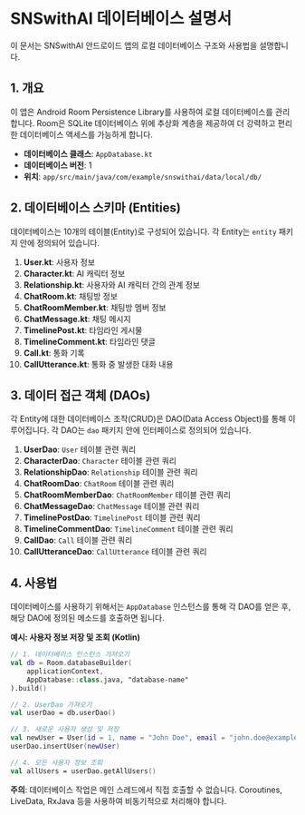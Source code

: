 # SNSwithAI 데이터베이스 설명서

이 문서는 SNSwithAI 안드로이드 앱의 로컬 데이터베이스 구조와 사용법을 설명합니다.

## 1. 개요

이 앱은 Android Room Persistence Library를 사용하여 로컬 데이터베이스를 관리합니다. Room은 SQLite 데이터베이스 위에 추상화 계층을 제공하여 더 강력하고 편리한 데이터베이스 액세스를 가능하게 합니다.

- **데이터베이스 클래스**: `AppDatabase.kt`
- **데이터베이스 버전**: 1
- **위치**: `app/src/main/java/com/example/snswithai/data/local/db/`

## 2. 데이터베이스 스키마 (Entities)

데이터베이스는 10개의 테이블(Entity)로 구성되어 있습니다. 각 Entity는 `entity` 패키지 안에 정의되어 있습니다.

1.  **User.kt**: 사용자 정보
2.  **Character.kt**: AI 캐릭터 정보
3.  **Relationship.kt**: 사용자와 AI 캐릭터 간의 관계 정보
4.  **ChatRoom.kt**: 채팅방 정보
5.  **ChatRoomMember.kt**: 채팅방 멤버 정보
6.  **ChatMessage.kt**: 채팅 메시지
7.  **TimelinePost.kt**: 타임라인 게시물
8.  **TimelineComment.kt**: 타임라인 댓글
9.  **Call.kt**: 통화 기록
10. **CallUtterance.kt**: 통화 중 발생한 대화 내용

## 3. 데이터 접근 객체 (DAOs)

각 Entity에 대한 데이터베이스 조작(CRUD)은 DAO(Data Access Object)를 통해 이루어집니다. 각 DAO는 `dao` 패키지 안에 인터페이스로 정의되어 있습니다.

1.  **UserDao**: `User` 테이블 관련 쿼리
2.  **CharacterDao**: `Character` 테이블 관련 쿼리
3.  **RelationshipDao**: `Relationship` 테이블 관련 쿼리
4.  **ChatRoomDao**: `ChatRoom` 테이블 관련 쿼리
5.  **ChatRoomMemberDao**: `ChatRoomMember` 테이블 관련 쿼리
6.  **ChatMessageDao**: `ChatMessage` 테이블 관련 쿼리
7.  **TimelinePostDao**: `TimelinePost` 테이블 관련 쿼리
8.  **TimelineCommentDao**: `TimelineComment` 테이블 관련 쿼리
9.  **CallDao**: `Call` 테이블 관련 쿼리
10. **CallUtteranceDao**: `CallUtterance` 테이블 관련 쿼리

## 4. 사용법

데이터베이스를 사용하기 위해서는 `AppDatabase` 인스턴스를 통해 각 DAO를 얻은 후, 해당 DAO에 정의된 메소드를 호출하면 됩니다.

**예시: 사용자 정보 저장 및 조회 (Kotlin)**

```kotlin
// 1. 데이터베이스 인스턴스 가져오기
val db = Room.databaseBuilder(
    applicationContext,
    AppDatabase::class.java, "database-name"
).build()

// 2. UserDao 가져오기
val userDao = db.userDao()

// 3. 새로운 사용자 생성 및 저장
val newUser = User(id = 1, name = "John Doe", email = "john.doe@example.com")
userDao.insertUser(newUser)

// 4. 모든 사용자 정보 조회
val allUsers = userDao.getAllUsers()

```

**주의**: 데이터베이스 작업은 메인 스레드에서 직접 호출할 수 없습니다. Coroutines, LiveData, RxJava 등을 사용하여 비동기적으로 처리해야 합니다.
